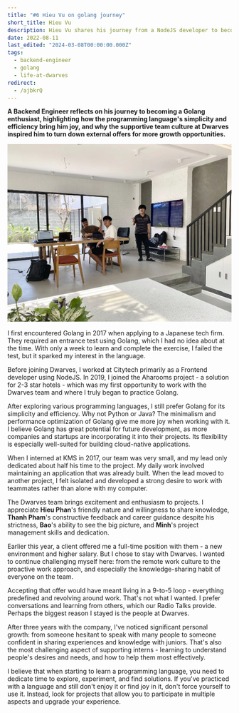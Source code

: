```yaml
---
title: "#6 Hieu Vu on golang journey"
short_title: Hieu Vu
description: Hieu Vu shares his journey from a NodeJS developer to becoming a Golang advocate, and how the people and culture at Dwarves influenced his decision to stay despite other opportunities
date: 2022-08-11
last_edited: "2024-03-08T00:00:00.000Z"
tags:
  - backend-engineer
  - golang
  - life-at-dwarves
redirect:
  - /ajbkrQ
---
```


**A Backend Engineer reflects on his journey to becoming a Golang enthusiast, highlighting how the programming language's simplicity and efficiency bring him joy, and why the supportive team culture at Dwarves inspired him to turn down external offers for more growth opportunities.**

![Hieu Vu - Backend Engineer](assets/notion-image-1744012367730-1p024.webp)

I first encountered Golang in 2017 when applying to a Japanese tech firm. They required an entrance test using Golang, which I had no idea about at the time. With only a week to learn and complete the exercise, I failed the test, but it sparked my interest in the language.

Before joining Dwarves, I worked at Citytech primarily as a Frontend developer using NodeJS. In 2019, I joined the Aharooms project - a solution for 2-3 star hotels - which was my first opportunity to work with the Dwarves team and where I truly began to practice Golang.

After exploring various programming languages, I still prefer Golang for its simplicity and efficiency. Why not Python or Java? The minimalism and performance optimization of Golang give me more joy when working with it. I believe Golang has great potential for future development, as more companies and startups are incorporating it into their projects. Its flexibility is especially well-suited for building cloud-native applications.

When I interned at KMS in 2017, our team was very small, and my lead only dedicated about half his time to the project. My daily work involved maintaining an application that was already built. When the lead moved to another project, I felt isolated and developed a strong desire to work with teammates rather than alone with my computer.

The Dwarves team brings excitement and enthusiasm to projects. I appreciate **Hieu Phan**'s friendly nature and willingness to share knowledge, **Thanh Pham**'s constructive feedback and career guidance despite his strictness, **Bao**'s ability to see the big picture, and **Minh**'s project management skills and dedication.

Earlier this year, a client offered me a full-time position with them - a new environment and higher salary. But I chose to stay with Dwarves. I wanted to continue challenging myself here: from the remote work culture to the proactive work approach, and especially the knowledge-sharing habit of everyone on the team.

Accepting that offer would have meant living in a 9-to-5 loop - everything predefined and revolving around work. That's not what I wanted. I prefer conversations and learning from others, which our Radio Talks provide. Perhaps the biggest reason I stayed is the people at Dwarves.

After three years with the company, I've noticed significant personal growth: from someone hesitant to speak with many people to someone confident in sharing experiences and knowledge with juniors. That's also the most challenging aspect of supporting interns - learning to understand people's desires and needs, and how to help them most effectively.

I believe that when starting to learn a programming language, you need to dedicate time to explore, experiment, and find solutions. If you've practiced with a language and still don't enjoy it or find joy in it, don't force yourself to use it. Instead, look for projects that allow you to participate in multiple aspects and upgrade your experience.
